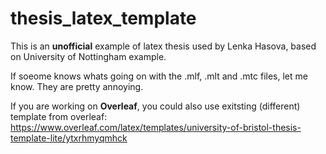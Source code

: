 # thesis_latex_template
This is an **unofficial** example of latex thesis used by Lenka Hasova, based on University of Nottingham example.

If soeome knows whats going on with the .mlf, .mlt and .mtc files, let me know. They are pretty annoying.


If you are working on **Overleaf**, you could also use exitsting (different) template from overleaf:
https://www.overleaf.com/latex/templates/university-of-bristol-thesis-template-lite/ytxrhmyqmhck
